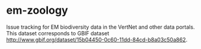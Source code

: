 # em-zoology 
Issue tracking for EM biodiversity data in the VertNet and other data portals. This dataset corresponds to GBIF dataset http://www.gbif.org/dataset/15b04450-0c60-11dd-84cd-b8a03c50a862.
